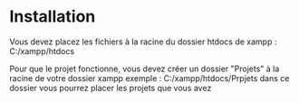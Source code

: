 # Installation
Vous devez placez les fichiers à la racine du dossier htdocs de xampp : C:/xampp/htdocs

Pour que le projet fonctionne, vous devez créer un dossier "Projets" à la racine de votre dossier xampp exemple : C:/xampp/htdocs/Prpjets
dans ce dossier vous pourrez placer les projets que vous avez
